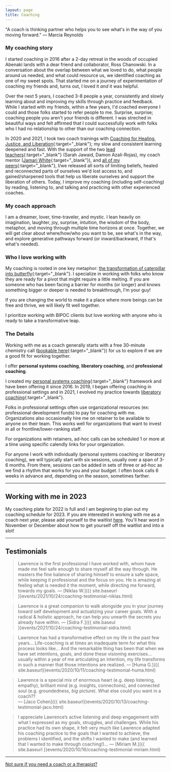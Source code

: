 ```yaml
---
layout: page
title: Coaching
---
```


<!-- "A great coach tells you what you need to hear not what you want to hear." — Sagi Kalev -->

"A coach is thinking partner who helps you to see what's in the way of you moving forward." — Marcia Reynolds


### My coaching story

I started coaching in 2016 after a 2-day retreat in the woods of occupied Abenaki lands with a dear friend and collaborator, Ross Chanowski. In a conversation about the overlap between what we loved to do, what people around us needed, and what could resource us, we identified coaching as one of my sweet spots. That started me on a journey of experimentation of coaching my friends and, turns out, I loved it *and* it was helpful.

Over the next 5 years, I coached 3-8 people a year, consistently and slowly learning about and improving my skills through practice and feedback. While I started with my friends, within a few years, I'd coached everyone I could and those folks started to refer people to me. Surprise, surprise; coaching people you aren't your friends is different. I was streched in beautiful ways and felt affirmed that I could successfully work with folks who I had no relationship to other than our coaching connection. 

In 2020 and 2021, I took two coach trainings with [Coaching for Healing, Justice, and Liberation](https://healingjusticeliberation.org/){:target="_blank"}; my slow and consistent learning deepened and fast. With the support of the two [lead teachers](https://www.healingjusticeliberation.org/aboutus){:target="_blank"} (Sarah Jawaid, Damon Azali-Rojas), my coach mentor ([Jamari White](https://www.blackancestralhealing.com/about){:target="_blank"}), and [all of my peers](https://www.instagram.com/p/CXfLCrarir2/){:target="_blank"}, I/we released all sorts of limiting beliefs, healed and reconnected parts of ourselves we'd lost access to, and gained/sharpened tools that help us liberate ourselves and support the liberation of others. Today, I improve my coaching (including self-coaching) by reading, listening to, and talking and practicing with other experienced coaches.


### My coach approach

I am a dreamer, lover, time-traveler, and mystic. I lean heavily on imagination, laughter, joy, surprise, intuition, the wisdom of the body, metaphor, and moving through multiple time horizons at once. Together, we will get clear about where/how/who you want to be, see what's in the way, and explore generative pathways forward (or inward/backward, if that's what's needed). 


### Who I love working with

My coaching is rooted in one key metaphor: [the transformation of caterpillar into butterfly](https://www.youtube.com/watch?v=FS7Zuq6LScc){:target="_blank"}. I specialize in working with folks who know they are ready for a pivot that might require a little melting. If you are someone who has been facing a barrier for months (or longer) and knows something bigger or deeper is needed to breakthrough, I'm your guy! 

If you are changing the world to make it a place where more beings can be free and thrive, we will likely fit well together. 

I prioritize working with BIPOC clients but love working with anyone who is ready to take a transformative leap. 

### The Details

Working with me as a coach generally starts with a free 30-minute chemistry call ([bookable here](https://calendly.com/lqb2co/coaching-chemistry-call){:target="_blank"}) for us to explore if we are a good fit for working together.

I offer **personal systems coaching**, **liberatory coaching**, and **professional coaching**. 

I created my [personal systems coaching](https://docs.google.com/document/d/1TkkuWMfPaB0wcUFwisYbj-znRdkJl2mBFIUpMMeefSU/edit?usp=sharing){:target="_blank"} framework and have been offering it since 2016. In 2019, I began offering coaching in professional settings and in 2021, I evolved my practice towards [liberatory coaching](https://www.healingjusticeliberation.org/aboutus){:target="_blank"}.

<!-- I have been offering professional coaching since 2019 and [liberatory coaching](https://www.healingjusticeliberation.org/aboutus){:target="_blank"} (training scheduled to complete in Jan 2022) since 2021. I will describe the pathways on our consultation call and if we move forward, we'll make a decision on one or a blended apporach before our first full coaching session. You can find pricing information [here](https://docs.google.com/document/d/1sxujZckhY8eIfNRIc_MlCGRGsrQ9t5slfItcBJCF92w/edit?usp=sharing){:target="_blank"} for individual coaching.
 -->

<!-- For more about **liberatory coaching**, please see [the Coaching for Healing, Justice, and Liberation website](https://www.healingjusticeliberation.org/aboutus){:target="_blank"}. 
 -->
<!-- I offer **professional coaching** to support people in their work context(s). --> Folks in professional settings often use organizational resources (ex: professional development funds) to pay for coaching with me. Organizations also occasionally hire me on retainer to be available to anyone on their team. This works well for organizations that want to invest in all or frontline/lower-ranking staff. <!-- In both cases, I use my [sliding scale organizational consulting rates](https://docs.google.com/document/d/1X0WiPZ8srwWC6SZrD9qVsmDTNQ4gW6YWbDw4tammFU8/edit){:target="_blank"} to set a compensation amount. If what you're looking for doesn't exactly fit how I typically offer professional coaching, please [reach out]({{ site.baseurl }}/contact) and let's see what's possible.  -->

For organizations with retainers, ad-hoc calls can be scheduled 1 or more at a time using specific calendly links for your organization. 

For anyone I work with individually (personal systems coaching or liberatory coaching), we will typically start with six sessions, usually over a span of 3-6 months. From there, sessions can be added in sets of three or ad-hoc as we find a rhythm that works for you and your budget. I often book calls 6 weeks in advance and, depending on the season, sometimes farther. 

<center><hr></center>

## Working with me in 2023

My coaching plate for 2022 is full and I am beginning to plan out my coaching schedule for 2023. If you are interested in working with me as a coach next year, please add yourself to the waitlist <a href="https://forms.gle/hBX8mk92zdbox8UK9" target="_blank">here</a>. You'll hear word in November or December about how to get yourself off the waitlist and into a slot!

<center><hr></center>


## Testimonials


> Lawrence is the first professional I have worked with, whom have made me feel safe enough to share myself all the way through. He masters the fine balance of sharing himself to ensure a safe space, while keeping it professional and the focus on you. He is amazing at feeling what is needed it the moment, while directing me forward, towards my goals. — [Niklas W.]({{ site.baseurl }}events/2021/10/24/coaching-testimonial-niklas.html) 

> Lawrence is a great companion to walk alongside you in your journey toward self development and actualizing your career goals. With a radical & holistic approach, he can help you unearth the secrets you already have within. — [Sidra F.]({{ site.baseul }}events/2021/10/24/coaching-testimonial-sidra.html)

> Lawrence has had a transformative effect on my life in the past few years... Life-coaching is at times an inadequate term for what this process looks like... And the remarkable thing has been that when we have set intentions, goals, and done these visioning exercises... usually within a year of me articulating an intention, my life transforms in such a manner that those intentions are realized. — [Huma G.]({{ site.baseurl}}events/2020/10/11/coaching-testimonial-huma.html)

> Lawrence is a special mix of enormous heart (e.g. deep listening, empathy), brilliant mind (e.g. insights, connections), and connected soul (e.g. groundedness, *big* picture). What else could you want in a coach??<br>
— [Jaco Cohen]({{ site.baseurl}}events/2020/10/13/coaching-testimonial-jaco.html)

> I appreciate Lawrence’s active listening and deep engagement with what I expressed as my goals, struggles, and challenges. While his practice had its own shape, it felt very much like Lawrence adapted his coaching practice to the goals that I wanted to achieve, the problems I identified, and the shifts I wanted to make (and learned that I wanted to make through coaching!)...
— [Miriam M.]({{ site.baseurl }}events/2020/10/16/coaching-testimonial-miriam.html)




<center><hr></center>

[Not sure if you need a coach or a therapist?](https://blog.zencare.co/life-coach-vs-therapist/#:~:text=The%20major%20difference%20between%20therapy,on%20setting%20and%20achieving%20goals)